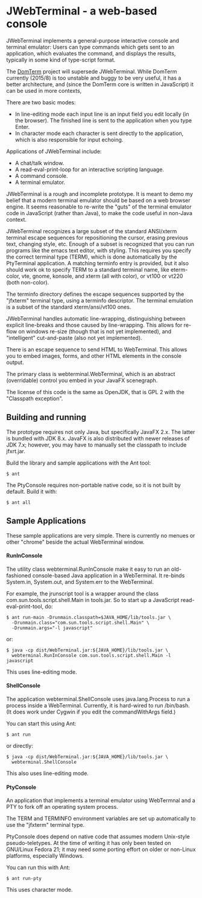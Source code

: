 # JWebTerminal - a web-based console

JWebTerminal implements a general-purpose interactive console
and terminal emulator: Users can type commands which gets sent
to an application, which evaluates the command, and displays the
results, typically in some kind of type-script format.

The [DomTerm](https://github.com/PerBothner/DomTerm) project
will supersede JWebTerminal.  While DomTerm currently (2015/8) is
too unstable and buggy to be very useful, it has a better architecture,
and (since the DomTerm core is written in JavaScript) it can
be used in more contexts,

There are two basic modes:
- In line-editing mode each input line is an input field you
edit locally (in the browser).  The finished line is sent to the
application when you type Enter.
- In character mode each character is sent directly to the application,
which is also responsible for input echoing.

Applications of JWebTerminal include:
- A chat/talk window.
- A read-eval-print-loop for an interactive scripting language.
- A command console.
- A terminal emulator.

JWebTerminal is a rough and incomplete prototype.  It is meant to
demo my belief that a modern terminal emulator should be based
on a web browser engine.  It seems reasonable to re-write the "guts"
of the terminal emulator code in JavaScript (rather than Java),
to make the code useful in non-Java context.

JWebTerminal recognizes a large subset of the standard ANSI/xterm
terminal escape sequences for repositioning the cursor, erasing
previous text, changing style, etc.  Enough of a subset is recognized
that you can run programs like the emacs text editor, with styling.
This requires you specify the correct terminal type (TERM), which is
done automatically by the PtyTerminal application.  A matching
terminfo entry is provided, but it also should work ok to specify TERM
to a standard terminal name, like eterm-color, vte, gnome, konsole,
and xterm (all with color), or vt100 or vt220 (both non-color).

The terminfo directory defines the escape sequences supported by the
"jfxterm" terminal type, using a terminfo descriptor.  The terminal emulation
is a subset of the standard xterm/ansi/vt100 ones.

JWebTerminal handles automatic line-wrapping, distinguishing between
explicit line-breaks and those caused by line-wrapping.  This allows
for re-flow on windows re-size (though that is not yet implemented),
and "intelligent" cut-and-paste (also not yet implemented).

There is an escape sequence to send HTML to WebTerminal.
This allows you to embed images, forms, and other HTML elements
in the console output.

The primary class is webterminal.WebTerminal, which is
an abstract (overridable) control you embed in your JavaFX scenegraph.

The license of this code is the same as OpenJDK, that is
GPL 2 with the "Classpath exception".

## Building and running

The prototype requires not only Java, but specifically JavaFX 2.x.
The latter is bundled with JDK 8.x.  JavaFX is also distributed
with newer releases of JDK 7.x; however, you may have to manually
set the classpath to include jfxrt.jar.

Build the library and sample applications with the Ant tool:

    $ ant

The PtyConsole requires non-portable native code, so it is
not built by default.  Build it with:

    $ ant all

## Sample Applications

These sample applications are very simple.  There is currently no
menues or other "chrome" beside the actual WebTerminal window.

#### RunInConsole

The utility class webterminal.RunInConsole make it easy to
run an old-fashioned console-based Java application in a WebTerminal.
It re-binds System.in, System.out, and System.err to the WebTerminal.

For example, the jrunscript tool is a wrapper around the class
com.sun.tools.script.shell.Main in tools.jar.  So to start up
a JavaScript read-eval-print-tool, do:

    $ ant run-main -Drunmain.classpath=$JAVA_HOME/lib/tools.jar \
      -Drunmain.class="com.sun.tools.script.shell.Main" \
      -Drunmain.args="-l javascript"
or:

    $ java -cp dist/WebTerminal.jar:${JAVA_HOME}/lib/tools.jar \
      webterminal.RunInConsole com.sun.tools.script.shell.Main -l javascript

This uses line-editing mode.

#### ShellConsole

The application webterminal.ShellConsole uses java.lang.Process
to run a process inside a WebTerminal.  Currently, it is hard-wired to
run /bin/bash.  (It does work under Cygwin if you edit the
commandWithArgs field.)

You can start this using Ant:

    $ ant run

or directly:

    $ java -cp dist/WebTerminal.jar:${JAVA_HOME}/lib/tools.jar \
      webterminal.ShellConsole

This also uses line-editing mode.

#### PtyConsole

An application that implements a terminal emulator
using WebTermnal and a PTY to fork off an operating system process.

The TERM and TERMINFO environment variables are set up automatically
to use the "jfxterm" terminal type.

PtyConsole does depend on native code that assumes modern Unix-style
pseudo-teletypes. At the time of writing it has only been tested on
GNU/Linux Fedora 21; it may need some porting effort on older
or non-Linux platforms, especially Windows.

You can run this with Ant:

    $ ant run-pty

This uses character mode.
